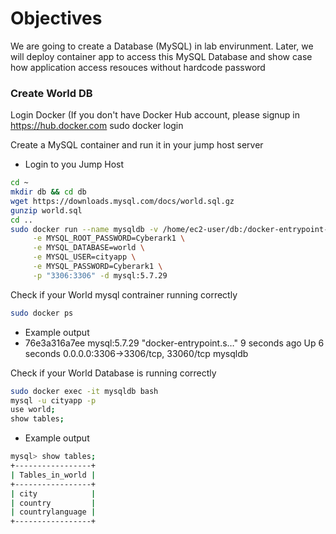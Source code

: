 # Objectives
We are going to create a Database (MySQL) in lab envirunment. Later, we will deploy container app to access this MySQL Database and show case how application access resouces without hardcode password

### Create World DB
Login Docker (If you don't have Docker Hub account, please signup in https://hub.docker.com
sudo docker login


Create a MySQL container and run it in your jump host server

- Login to you Jump Host
```bash
cd ~
mkdir db && cd db
wget https://downloads.mysql.com/docs/world.sql.gz
gunzip world.sql 
cd ..
sudo docker run --name mysqldb -v /home/ec2-user/db:/docker-entrypoint-initdb.d \
     -e MYSQL_ROOT_PASSWORD=Cyberark1 \
     -e MYSQL_DATABASE=world \
     -e MYSQL_USER=cityapp \
     -e MYSQL_PASSWORD=Cyberark1 \
     -p "3306:3306" -d mysql:5.7.29
```

Check if your World mysql contrainer running correctly
```bash
sudo docker ps
```
- Example output
- 76e3a316a7ee        mysql:5.7.29        "docker-entrypoint.s…"   9 seconds ago       Up 6 seconds        0.0.0.0:3306->3306/tcp, 33060/tcp   mysqldb 

Check if your World Database is running correctly
```bash
sudo docker exec -it mysqldb bash 
mysql -u cityapp -p 
use world; 
show tables; 
```
- Example output
```bash
mysql> show tables;
+-----------------+
| Tables_in_world |
+-----------------+
| city            |
| country         |
| countrylanguage |
+-----------------+
```

